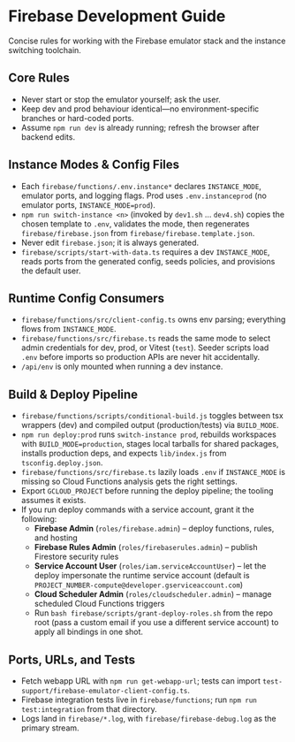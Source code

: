 # Firebase Development Guide

Concise rules for working with the Firebase emulator stack and the instance switching toolchain.

## Core Rules

- Never start or stop the emulator yourself; ask the user.
- Keep dev and prod behaviour identical—no environment-specific branches or hard-coded ports.
- Assume `npm run dev` is already running; refresh the browser after backend edits.

## Instance Modes & Config Files

- Each `firebase/functions/.env.instance*` declares `INSTANCE_MODE`, emulator ports, and logging flags. Prod uses `.env.instanceprod` (no emulator ports, `INSTANCE_MODE=prod`).
- `npm run switch-instance <n>` (invoked by `dev1.sh` … `dev4.sh`) copies the chosen template to `.env`, validates the mode, then regenerates `firebase/firebase.json` from `firebase/firebase.template.json`.
- Never edit `firebase.json`; it is always generated.
- `firebase/scripts/start-with-data.ts` requires a dev `INSTANCE_MODE`, reads ports from the generated config, seeds policies, and provisions the default user.

## Runtime Config Consumers

- `firebase/functions/src/client-config.ts` owns env parsing; everything flows from `INSTANCE_MODE`.
- `firebase/functions/src/firebase.ts` reads the same mode to select admin credentials for dev, prod, or Vitest (`test`). Seeder scripts load `.env` before imports so production APIs are never hit accidentally.
- `/api/env` is only mounted when running a dev instance.

## Build & Deploy Pipeline

- `firebase/functions/scripts/conditional-build.js` toggles between tsx wrappers (dev) and compiled output (production/tests) via `BUILD_MODE`.
- `npm run deploy:prod` runs `switch-instance prod`, rebuilds workspaces with `BUILD_MODE=production`, stages local tarballs for shared packages, installs production deps, and expects `lib/index.js` from `tsconfig.deploy.json`.
- `firebase/functions/src/firebase.ts` lazily loads `.env` if `INSTANCE_MODE` is missing so Cloud Functions analysis gets the right settings.
- Export `GCLOUD_PROJECT` before running the deploy pipeline; the tooling assumes it exists.
- If you run deploy commands with a service account, grant it the following:
  - **Firebase Admin** (`roles/firebase.admin`) – deploy functions, rules, and hosting
  - **Firebase Rules Admin** (`roles/firebaserules.admin`) – publish Firestore security rules
  - **Service Account User** (`roles/iam.serviceAccountUser`) – let the deploy impersonate the runtime service account (default is `PROJECT_NUMBER-compute@developer.gserviceaccount.com`)
  - **Cloud Scheduler Admin** (`roles/cloudscheduler.admin`) – manage scheduled Cloud Functions triggers
  - Run `bash firebase/scripts/grant-deploy-roles.sh` from the repo root (pass a custom email if you use a different service account) to apply all bindings in one shot.

## Ports, URLs, and Tests

- Fetch webapp URL with `npm run get-webapp-url`; tests can import `test-support/firebase-emulator-client-config.ts`.
- Firebase integration tests live in `firebase/functions`; run `npm run test:integration` from that directory.
- Logs land in `firebase/*.log`, with `firebase/firebase-debug.log` as the primary stream.
